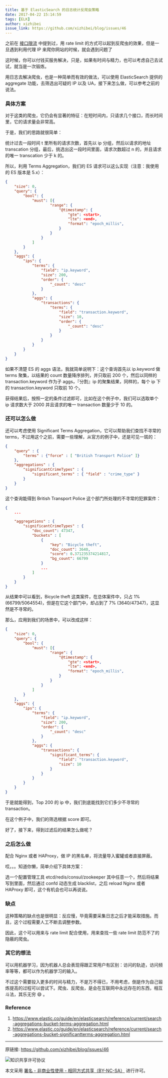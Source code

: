 ```yaml
---
title: 基于 ElasticSearch 的日志统计反爬虫策略
date: 2017-04-22 15:14:59
tags: [ELK]
author: xizhibei
issue_link: https://github.com/xizhibei/blog/issues/46
---
```

之前在 [接口限流](https://github.com/xizhibei/blog/issues/29) 中提到过，用 rate limit 的方式可以起到反爬虫的效果，但是一旦遇到利用代理 IP 来爬你网站的时候，就会遇到问题了

这时候，你可以付钱买服务解决，只是，如果有时间与精力，也可以考虑自己去试试，就当是一次锻炼。

用日志去解决爬虫，也是一种简单而有效的做法，可以使用 ElasticSearch 提供的 aggregate 功能，去筛选出可疑的 IP 以及 UA，接下来怎么做，可以参考之前的说法。

### 具体方案
对于这类的爬虫，它仍会有显著的特征：在短时间内，只请求几个接口，而长时间里，它的请求量会非常高。

于是，我们的思路就很简单：

统计过去一段时间 t 里所有的请求次数，首先以 ip 分组，然后以请求的地址 transcation 分组，最后，挑选出这一段时间里面，请求次数超过 n 的，并且请求的唯一 transcation 少于 k 的。

所以，利用 Terms Aggregation，我们的 ES 请求可以这么实现（注意：我使用的 ES 版本是 5.x）：

```json
{
    "size": 0,
    "query": {
        "bool": {
            "must": [{
                    "range": {
                        "@timestamp": {
                            "gte": <start>,
                            "lte": <end>,
                            "format": "epoch_millis",
                        }
                    }
                }
            ]
        }
    },
    "aggs": {
        "ips": {
            "terms": {
                "field": "ip.keyword",
                "size": 200,
                "order": {
                    "_count": "desc"
                }
            },
            "aggs": {
                "transactions": {
                    "terms": {
                        "field": "transaction.keyword",
                        "size": 10,
                        "order": {
                            "_count": "desc"
                        }
                    }
                }
            }
        }
    }
}
```

如果不清楚 ES 的 aggs 语法，我就简单说明下：这个查询首先以 ip.keyword 做 terms 聚集，以结果的 count 数量降序排列，并只取前 200 个，然后以同样的 transaction.keyword 作为子 aggs，『分割』ip 的聚集结果，同样的，每个 ip 下的 transaction.keyword 只取前 10 个。

获得结果后，按照一定的条件过滤即可，比如在这个例子中，我们可以选取单个 ip 请求数大于 2000 并且请求的唯一 transaction 数量少于 10 的。

### 还可以怎么做
还可以考虑使用 Significant Terms Aggregation，它可以帮助我们查找不寻常的 terms，不过用这个之前，需要一些理解，从官方的例子中，还是可见一斑的：

```json
{
    "query" : {
        "terms" : {"force" : [ "British Transport Police" ]}
    },
    "aggregations" : {
        "significantCrimeTypes" : {
            "significant_terms" : { "field" : "crime_type" }
        }
    }
}
```

这个查询能得到 British Transport Police 这个部门所处理的不寻常的犯罪案件：

```json
{
    ...

    "aggregations" : {
        "significantCrimeTypes" : {
            "doc_count": 47347,
            "buckets" : [
                {
                    "key": "Bicycle theft",
                    "doc_count": 3640,
                    "score": 0.371235374214817,
                    "bg_count": 66799
                }
                ...
            ]
        }
    }
}
```

从结果中可以看到，Bicycle theft 这类案件，在总体案件中，只占 1% (66799/5064554)，但是在它这个部门中，却占到了 7% (3640/47347)，这显然是不寻常的。

那么，应用到我们的场景中，可以改成这样：

```json
{
    "size": 0,
    "query": {
        "bool": {
            "must": [{
                    "range": {
                        "@timestamp": {
                            "gte": <start>,
                            "lte": <end>,
                            "format": "epoch_millis",
                        }
                    }
                }
            ]
        }
    },
    "aggs": {
        "ips": {
            "terms": {
                "field": "ip.keyword",
                "size": 200,
                "order": {
                    "_count": "desc"
                }
            },
            "aggs": {
                "transactions": {
                    "significant_terms": {
                        "field": "transaction.keyword",
                        "size": 10
                    }
                }
            }
        }
    }
}
```

于是就能得到，Top 200 的 ip 中，我们到底能找到它们多少不寻常的 transaction。

在这个例子中，我们的筛选根据 score 即可。

好了，接下来，得到过滤后的结果怎么做呢？

### 之后怎么做

配合 Nginx 或者 HAProxy，做 IP 的黑名单，将流量导入蜜罐或者直接屏蔽。

哎。。。知道你懒，简单介绍下具体方案：

选一个配置管理工具 etcd/redis/consul/zookeeper 其中任意一个，然后将结果写到里面，然后通过 confd 动态生成 blacklist，之后 reload Nginx 或者 HAProxy 即可，这个有机会也可以再说说。

### 缺点
这种策略的缺点也是很明显：反应慢，毕竟需要采集日志之后才能采取措施。而且，这个过程需要人工不断去调整参数。

因此，这个可以用来与 rate limit 配合使用，用来查找一些 rate limit 防范不了的隐蔽的爬虫。

### 其它的想法
可以用机器学习，因为机器人总会表现得跟正常用户有区别：访问的轨迹，访问频率等等，都可以作为机器学习的输入。

不过这个需要投入更多的时间与精力，不是万不得已，不用考虑，倒是作为自己锻炼提高的过程可以尝试下。爬虫、反爬虫，是会在互联网中永远存在的东西，相互斗法，其乐无穷 😄 。

### Reference
1. https://www.elastic.co/guide/en/elasticsearch/reference/current/search-aggregations-bucket-terms-aggregation.html
2. https://www.elastic.co/guide/en/elasticsearch/reference/current/search-aggregations-bucket-significantterms-aggregation.html


***
原链接: https://github.com/xizhibei/blog/issues/46

![知识共享许可协议](https://i.creativecommons.org/l/by-nc-sa/4.0/88x31.png "署名 - 非商业性使用 - 相同方式共享（BY-NC-SA）")

本文采用 [署名 - 非商业性使用 - 相同方式共享（BY-NC-SA）](https://creativecommons.org/licenses/by-nc-sa/4.0/deed.zh) 进行许可。
